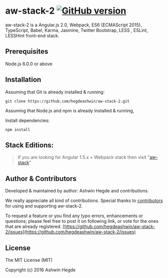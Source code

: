 # aw-stack-2 [![GitHub version](http://img.shields.io/badge/version-0.0.3-brightgreen.svg)](https://github.com/hegdeashwin/aw-stack/releases)

aw-stack-2 is a Angular.js 2.0, Webpack, ES6 (ECMAScript 2015), TypeScript, Babel, Karma, Jasmine, Twitter Bootstrap, LESS , ESLint, LESSHint front-end stack.

## Prerequisites

Node.js 6.0.0 or above

## Installation

Assuming that Git is already installed & running:
```
git clone https://github.com/hegdeashwin/aw-stack-2.git
```

Assuming that Node.js and npm is already installed & running,

Install dependencies:
```
npm install
```

## Stack Editions:

> If you are looking for Angular 1.5.x + Webpack stack then visit "[aw-stack](https://github.com/hegdeashwin/aw-stack)"

## Author & Contributors

Developed &amp; maintained by author: Ashwin Hegde and contributions.

We really appreciate all kind of contributions. Special thanks to [contributors](//github.com/hegdeashwin/aw-stack-2/graphs/contributors) for using and supporting aw-stack-2.

To request a feature or you find any typo errors, enhancements or questions; please feel free to post it on following link, or vote for the ones that are already registered.
[https://github.com/hegdeashwin/aw-stack-2/issues](https://github.com/hegdeashwin/aw-stack-2/issues)

## License

The MIT License (MIT)

Copyright (c) 2016 Ashwin Hegde
